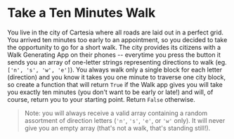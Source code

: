 # Take a Ten Minutes Walk

You live in the city of Cartesia where all roads are laid out in a perfect grid. You arrived ten minutes too early to an appointment, so you decided to take the opportunity to go for a short walk.
The city provides its citizens with a Walk Generating App on their phones -- everytime you press the button it sends you an array of one-letter strings representing directions to walk (eg. `['n', 's', 'w', 'e']`).
You always walk only a single block for each letter (direction) and you know it takes you one minute to traverse one city block, so create a function that will return `True` if the Walk app gives you will take you exactly ten minutes (you don't want to be early or late!) and will, of course, return you to your starting point. Return `False` otherwise.


> Note: you will always receive a valid array containing a random assortment of direction letters (`'n'`, `'s'`, `'e'`, or `'w'` only).
> It will never give you an empty array (that's not a walk, that's standing still!).

